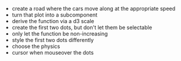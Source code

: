+ create a road where the cars move along at the appropriate speed
+ turn that plot into a subcomponent
+ derive the function via a d3 scale
+ create the first two dots, but don't let them be selectable
+ only let the function be non-increasing
+ style the first two dots differently
+ choose the physics
+ cursor when mouseover the dots